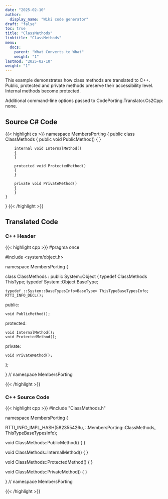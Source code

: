 ```yaml
---
date: "2025-02-10"
author:
  display_name: "Wiki code generator"
draft: "false"
toc: true
title: "ClassMethods"
linktitle: "ClassMethods"
menu:
  docs:
    parent: "What Converts to What"
    weight: "1"
lastmod: "2025-02-10"
weight: "1"
---
```


This example demonstrates how class methods are translated to C++. Public, protected and private methods preserve their accessibility level. Internal methods become protected.

Additional command-line options passed to CodePorting.Translator.Cs2Cpp: none.

## Source C# Code ##

{{< highlight cs >}}
namespace MembersPorting
{
    public class ClassMethods
    {
        public void PublicMethod()
        {
        }

        internal void InternalMethod()
        {
        }

        protected void ProtectedMethod()
        {
        }

        private void PrivateMethod()
        {
        }
    }
}
{{< /highlight >}}

## Translated Code ##

### C++ Header ###

{{< highlight cpp >}}
#pragma once

#include <system/object.h>

namespace MembersPorting {

class ClassMethods : public System::Object
{
    typedef ClassMethods ThisType;
    typedef System::Object BaseType;
    
    typedef ::System::BaseTypesInfo<BaseType> ThisTypeBaseTypesInfo;
    RTTI_INFO_DECL();
    
public:

    void PublicMethod();
    
protected:

    void InternalMethod();
    void ProtectedMethod();
    
private:

    void PrivateMethod();
    
};

} // namespace MembersPorting



{{< /highlight >}}

### C++ Source Code ###

{{< highlight cpp >}}
#include "ClassMethods.h"

namespace MembersPorting {

RTTI_INFO_IMPL_HASH(582355426u, ::MembersPorting::ClassMethods, ThisTypeBaseTypesInfo);

void ClassMethods::PublicMethod()
{
}

void ClassMethods::InternalMethod()
{
}

void ClassMethods::ProtectedMethod()
{
}

void ClassMethods::PrivateMethod()
{
}

} // namespace MembersPorting

{{< /highlight >}}
